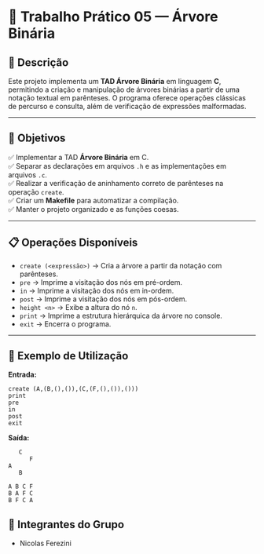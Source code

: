 
# 🌳 Trabalho Prático 05 — Árvore Binária

## 📖 Descrição

Este projeto implementa um **TAD Árvore Binária** em linguagem **C**, permitindo a criação e manipulação de árvores binárias a partir de uma notação textual em parênteses. O programa oferece operações clássicas de percurso e consulta, além de verificação de expressões malformadas.

---

## 📌 Objetivos

✅ Implementar a TAD **Árvore Binária** em C.  
✅ Separar as declarações em arquivos `.h` e as implementações em arquivos `.c`.  
✅ Realizar a verificação de aninhamento correto de parênteses na operação `create`.  
✅ Criar um **Makefile** para automatizar a compilação.  
✅ Manter o projeto organizado e as funções coesas.  

---

## 📋 Operações Disponíveis

- `create (<expressão>)` → Cria a árvore a partir da notação com parênteses.
- `pre` → Imprime a visitação dos nós em pré-ordem.
- `in` → Imprime a visitação dos nós em in-ordem.
- `post` → Imprime a visitação dos nós em pós-ordem.
- `height <n>` → Exibe a altura do nó `n`.
- `print` → Imprime a estrutura hierárquica da árvore no console.
- `exit` → Encerra o programa.

---

## 📝 Exemplo de Utilização

**Entrada:**
```
create (A,(B,(),()),(C,(F,(),()),()))
print
pre
in
post
exit
```

**Saída:**
```
   C
      F
A
   B

A B C F 
B A F C 
B F C A 
```



## 👥 Integrantes do Grupo

- Nicolas Ferezini  
